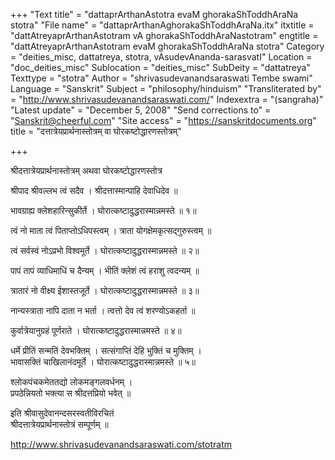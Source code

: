 +++
"Text title" = "dattaprArthanAstotra evaM ghorakaShToddhAraNa stotra"
"File name" = "dattaprArthanAghorakaShToddhAraNa.itx"
itxtitle = "dattAtreyaprArthanAstotram vA ghorakaShToddhAraNastotram"
engtitle = "dattAtreyaprArthanAstotram evaM ghorakaShToddhAraNa stotra"
Category = "deities_misc, dattatreya, stotra, vAsudevAnanda-sarasvatI"
Location = "doc_deities_misc"
Sublocation = "deities_misc"
SubDeity = "dattatreya"
Texttype = "stotra"
Author = "shrivasudevanandsaraswati Tembe swami"
Language = "Sanskrit"
Subject = "philosophy/hinduism"
"Transliterated by" = "http://www.shrivasudevanandsaraswati.com/"
Indexextra = "(sangraha)"
"Latest update" = "December 5, 2008"
"Send corrections to" = "Sanskrit@cheerful.com"
"Site access" = "https://sanskritdocuments.org"
title = "दत्तात्रेयप्रार्थनास्तोत्रम् वा घोरकष्टोद्धारणस्तोत्रम्"

+++
  
 श्रीदत्तात्रेयप्रार्थनास्तोत्रम् अथवा घोरकष्टोद्धारणस्तोत्र   
  
श्रीपाद श्रीवल्लभ त्वं सदैव । श्रीदत्तास्मान्पाहि देवाधिदेव ॥  
  
भावग्राह्य क्लेशहारिन्सुकीर्ते । घोरात्कष्टादुद्धरास्मान्नमस्ते ॥ १॥  
  
त्वं नो माता त्वं पिताप्तोऽधिपस्त्वम् । त्राता योगक्षेमकृत्सद्गुरुस्त्वम् ॥  
  
त्वं सर्वस्वं नोऽप्रभो विश्वमूर्ते । घोरात्कष्टादुद्धरास्मान्नमस्ते ॥ २॥  
  
पापं तापं व्याधिमाधिं च दैन्यम् । भीतिं क्लेशं त्वं हराशु त्वदन्यम् ॥  
  
त्रातारं नो वीक्ष्य ईशास्तजूर्ते । घोरात्कष्टादुद्धरास्मान्नमस्ते ॥ ३॥  
  
नान्यस्त्राता नापि दाता न भर्ता । त्वत्तो देव त्वं शरण्योऽकहर्ता ॥  
  
कुर्वात्रेयानुग्रहं पूर्णराते । घोरात्कष्टादुद्धरास्मान्नमस्ते ॥ ४॥  
  
धर्मे प्रीतिं सन्मतिं देवभक्तिम् । सत्संगाप्तिं देहि भुक्तिं च मुक्तिम् ।  
भावासक्तिं चाखिलानंदमूर्ते । घोरात्कष्टादुद्धरास्मान्नमस्ते ॥ ५॥  
  
श्लोकपंचकमेततद्यो लोकमङ्गलवर्धनम् ।  
प्रपठेन्नियतो भक्त्या स श्रीदत्तप्रियो भवेत् ॥  
  
इति श्रीवासुदेवानन्दसरस्वतीविरचितं  
श्रीदत्तात्रेयप्रार्थनास्तोत्रं सम्पूर्णम् ॥  
  
  
http://www.shrivasudevanandsaraswati.com/stotratm  
  
